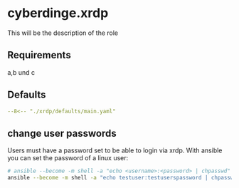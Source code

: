 # cyberdinge.xrdp

This will be the description of the role

## Requirements

a,b und c

## Defaults

``` YAML title="defaults/main.yaml"
--8<-- "./xrdp/defaults/main.yaml"
```


## change user passwords

Users must have a password set to be able to login via xrdp.
With ansible you can set the password of a linux user:

``` BASH
# ansible --become -m shell -a "echo <username>:<password> | chpasswd" all
ansible --become -m shell -a "echo testuser:testuserspassword | chpasswd" all
```